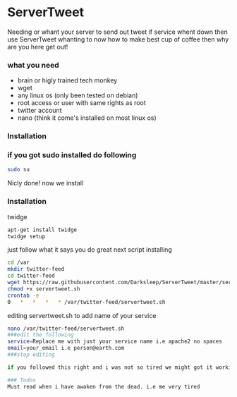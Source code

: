 
# ServerTweet
Needing or whant your server to send out tweet if service whent down then use ServerTweet 
whanting to now how to make best cup of coffee then why are you here get out!

### what you need
  - brain or higly trained tech monkey
  - wget
  - any linux os (only been tested on debian)
  - root access or user with same rights as root
  - twitter account
  - nano (think it come's installed on most linux os)

### Installation
### if you got sudo installed do following
```sh
sudo su 
```
Nicly done!
now we install
### Installation
twidge
```sh
apt-get install twidge
twidge setup
```
just follow what it says you do great
next script installing
```sh
cd /var
mkdir twitter-feed
cd twitter-feed
wget https://raw.githubusercontent.com/Darksleep/ServerTweet/master/servertweet.sh
chmod +x servertweet.sh
crontab -e
0   *   *   *   * /var/twitter-feed/servertweet.sh
```

editing servertweet.sh to add name of your service
```sh
nano /var/twitter-feed/servertweet.sh
###edit the following
service=Replace me with just your service name i.e apache2 no spaces
email=your_email i.e person@earth.com
###stop editing

if you followed this right and i was not so tired we might got it working tell if i messed up open to you 

### Todos
Must read when i have awaken from the dead. i.e me very tired
